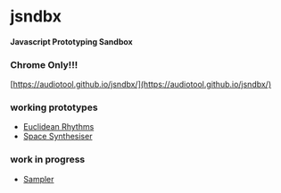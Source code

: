 # jsndbx
#### Javascript Prototyping Sandbox
### Chrome Only!!!
[https://audiotool.github.io/jsndbx/](https://audiotool.github.io/jsndbx/)

### working prototypes
* [Euclidean Rhythms](euclidean.html)
* [Space Synthesiser](space.html)

### work in progress
* [Sampler](sampler.html)